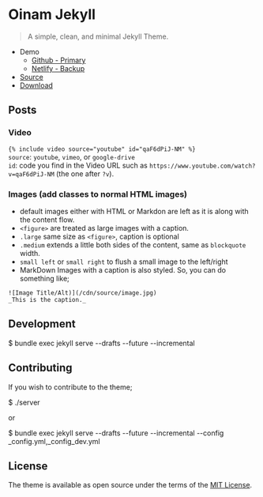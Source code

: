 # Oinam Jekyll

> A simple, clean, and minimal Jekyll Theme.

- Demo
  + [Github - Primary](https://oinam.github.io/oinam-jekyll/)
  + [Netlify - Backup](https://oinam-jekyll.netlify.app)
- [Source](https://github.com/oinam/oinam-jekyll)
- [Download](https://github.com/oinam/oinam-jekyll/archive/refs/heads/main.zip)

## Posts

### Video

`{% include video source="youtube" id="qaF6dPiJ-NM" %}`\
`source`: `youtube`, `vimeo`, or `google-drive`\
`id`: code you find in the Video URL such as `https://www.youtube.com/watch?v=qaF6dPiJ-NM` (the one after `?v`).

### Images (add classes to normal HTML images)

- default images either with HTML or Markdon are left as it is along with the content flow.
- `<figure>` are treated as large images with a caption.
- `.large` same size as `<figure>`, caption is optional
- `.medium` extends a little both sides of the content, same as `blockquote` width.
- `small left` or `small right` to flush a small image to the left/right
- MarkDown Images with a caption is also styled. So, you can do something like;

```
![Image Title/Alt)](/cdn/source/image.jpg)
_This is the caption._
```

## Development

$ bundle exec jekyll serve --drafts --future --incremental

## Contributing

If you wish to contribute to the theme;

$ ./server

or

$ bundle exec jekyll serve --drafts --future --incremental --config _config.yml,_config_dev.yml

## License

The theme is available as open source under the terms of the [MIT License](http://opensource.org/licenses/MIT).
